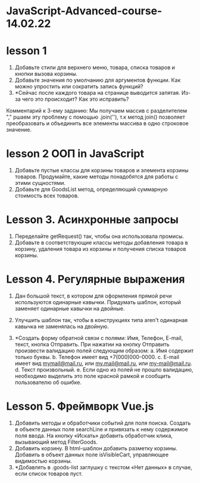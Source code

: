 # JavaScript-Advanced-course-14.02.22

# lesson 1

1. Добавьте стили для верхнего меню, товара, списка товаров и кнопки вызова корзины.
2. Добавьте значения по умолчанию для аргументов функции. Как можно упростить или сократить запись функций?
3. *Сейчас после каждого товара на странице выводится запятая. Из-за чего это происходит? Как это исправить?

Комментарий к 3-ему заданию: Мы получаем массив с разделителем "," ршаем эту проблему с помощью .join(''), т.к  метод join() позволяет преобразовать и объединить все элементы массива в одно строковое значение.

# lesson 2  ООП in JavaScript
1. Добавьте пустые классы для корзины товаров и элемента корзины товаров. Продумайте, какие методы понадобятся для работы с этими сущностями.
2. Добавьте для GoodsList метод, определяющий суммарную стоимость всех товаров.
 
# Lesson 3. Асинхронные запросы
1. Переделайте getRequest() так, чтобы она использовала промисы.
2. Добавьте в соответствующие классы методы добавления товара в корзину, удаления товара из корзины и получения списка товаров корзины.
 
# Lesson 4. Регулярные выражения
1. Дан большой текст, в котором для оформления прямой речи используются одинарные кавычки. Придумать шаблон, который заменяет одинарные кавычки на двойные.
2. Улучшить шаблон так, чтобы в конструкциях типа aren't одинарная кавычка не заменялась на двойную.
 
3. *Создать форму обратной связи с полями: Имя, Телефон, E-mail, текст, кнопка Отправить. При нажатии на кнопку Отправить произвести валидацию полей следующим образом:
a. Имя содержит только буквы.
b. Телефон имеет вид +7(000)000-0000.
c. E-mail имеет вид mymail@mail.ru, или my.mail@mail.ru, или my-mail@mail.ru.
d. Текст произвольный.
e. Если одно из полей не прошло валидацию, необходимо выделить это поле красной рамкой и сообщить пользователю об ошибке.

# Lesson 5. Фреймворк Vue.js
1. Добавить методы и обработчики событий для поля поиска. Создать в объекте данных поле searchLine и привязать к нему содержимое поля ввода. На кнопку «Искать» добавить обработчик клика, вызывающий метод FilterGoods.
2. Добавить корзину. В html-шаблон добавить разметку корзины. Добавить в объект данных поле isVisibleCart, управляющее видимостью корзины.
3. *Добавлять в .goods-list заглушку с текстом «Нет данных» в случае, если список товаров пуст.
